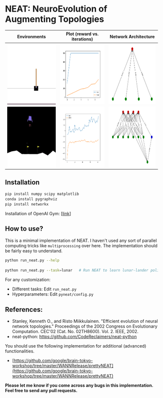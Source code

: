 # NEAT: NeuroEvolution of Augmenting Topologies

 Environments | Plot (reward vs. iterations) | Network Architecture
:---: | :---: | :---:
<img src="media/inverted_pendulum.gif" width="250" height="200"/> | <img src="media/inverted_pendulum_NEAT.png" width="250" height="200"/> | <img src="media/inverted_pendulum_network_NEAT.png" width="250" height="200"/>
<img src="media/lunar_lander.gif" width="250" height="200"/> | <img src="media/lunar_lander_NEAT.png" width="250" height="200"/> | <img src="media/lunar_lander_network_NEAT.png" width="250" height="200"/>

## Installation

```bash
pip install numpy scipy matplotlib
conda install pygraphviz
pip install networkx
```

Installation of OpenAI Gym: [[link](https://github.com/openai/gym)]

## How to use?

This is a minimal implementation of NEAT. I haven't used any sort of parallel computing tricks like ``multiprocessing`` over here. The implementation should be fairly easy to understand.

```bash
python run_neat.py --help

python run_neat.py --task=lunar   # Run NEAT to learn lunar-lander policy
```

For any customization:
* Different tasks: Edit ``run_neat.py``  
* Hyperparameters: Edit ``pyneat/config.py``

## References:
* Stanley, Kenneth O., and Risto Miikkulainen. "Efficient evolution of neural network topologies." Proceedings of the 2002 Congress on Evolutionary Computation. CEC'02 (Cat. No. 02TH8600). Vol. 2. IEEE, 2002.
* neat-python: https://github.com/CodeReclaimers/neat-python

You should use the following implementation for additional (advanced) functionalities.
* [https://github.com/google/brain-tokyo-workshop/tree/master/WANNRelease/prettyNEAT](https://github.com/google/brain-tokyo-workshop/tree/master/WANNRelease/prettyNEAT) 

**Please let me know if you come across any bugs in this implementation. Feel free to send any pull requests.**